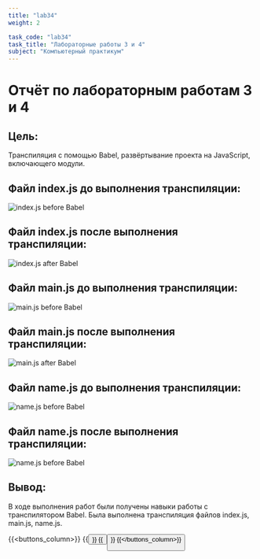 ```yaml
---
title: "lab34"
weight: 2

task_code: "lab34"
task_title: "Лабораторные работы 3 и 4"
subject: "Компьютерный практикум"
---
```


# Отчёт по лабораторным работам 3 и 4

## Цель:

Транспиляция с помощью Babel, развёртывание проекта на JavaScript, включающего модули.

## Файл index.js до выполнения транспиляции:

![index.js before Babel](./screenshots/index-before.png)

## Файл index.js после выполнения транспиляции:

![index.js after Babel](./screenshots/index-after.png)

## Файл main.js до выполнения транспиляции:

![main.js before Babel](./screenshots/main-before.png)

## Файл main.js после выполнения транспиляции:

![main.js after Babel](./screenshots/main-after.png)

## Файл name.js до выполнения транспиляции:

![name.js before Babel](./screenshots/name-before.png)

## Файл name.js после выполнения транспиляции:

![name.js before Babel](./screenshots/name-after.png)

## Вывод:

В ходе выполнения работ были получены навыки работы с транспилятором Babel. Была выполнена транспиляция файлов index.js, main.js, name.js.  


{{<buttons_column>}}
    {{<button text="Репозиторий с результатами выполнения лабораторной работы 3" link="https://github.com/DanilaIsaichev/CPLab3-4/tree/main/Lab3">}}
    {{<button text="Репозиторий с результатами выполнения лабораторной работы 4" link="https://github.com/DanilaIsaichev/CPLab3-4/tree/main/Lab4">}}
{{</buttons_column>}}

